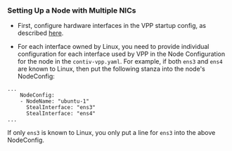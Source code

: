 ### Setting Up a Node with Multiple NICs

* First, configure hardware interfaces in the VPP startup config, as
described [here](https://github.com/contiv/vpp/blob/master/docs/VPP_CONFIG.md#multi-nic-configuration).

* For each interface owned by Linux, you need to provide individual
  configuration for each interface used by VPP in the Node Configuration 
  for the node in the `contiv-vpp.yaml`. For example, if both `ens3` and
  `ens4` are known to Linux, then put the following stanza into the node's
  NodeConfig:
```
...
    NodeConfig:
    - NodeName: "ubuntu-1"
      StealInterface: "ens3"
      StealInterface: "ens4"
...
``` 
  If only `ens3` is known to Linux, you only put a line for `ens3` into the 
  above NodeConfig.

